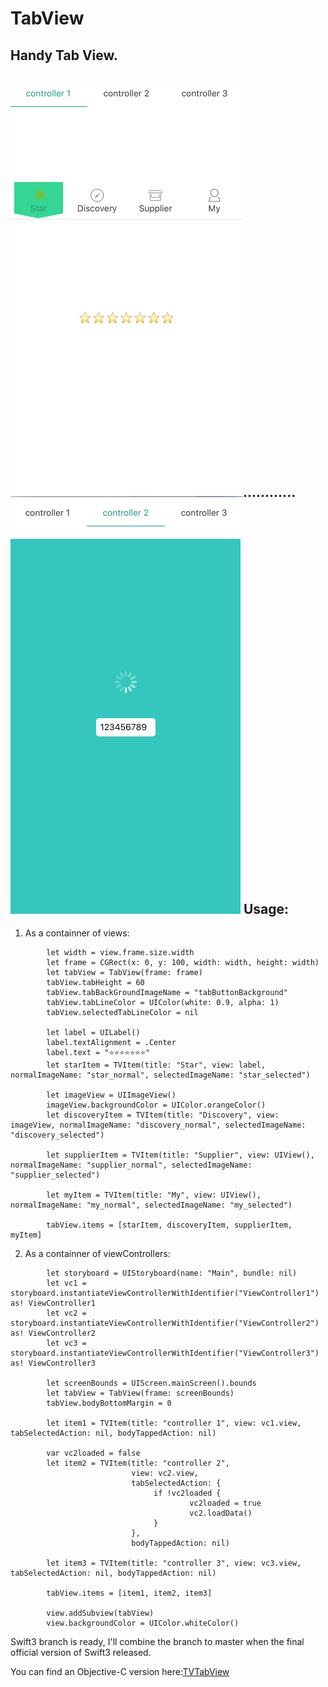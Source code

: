 # TabView
Handy Tab View. 
---
![TV1](https://github.com/DingHub/ScreenShots/blob/master/TVTabView/1.png)............
![TV2](https://github.com/DingHub/ScreenShots/blob/master/TVTabView/2.png)
Usage:
---
1. As a containner of views:
```
        let width = view.frame.size.width
        let frame = CGRect(x: 0, y: 100, width: width, height: width)
        let tabView = TabView(frame: frame)
        tabView.tabHeight = 60
        tabView.tabBackGroundImageName = "tabButtonBackground"
        tabView.tabLineColor = UIColor(white: 0.9, alpha: 1)
        tabView.selectedTabLineColor = nil
        
        let label = UILabel()
        label.textAlignment = .Center
        label.text = "⭐️⭐️⭐️⭐️⭐️⭐️⭐️"
        let starItem = TVItem(title: "Star", view: label, normalImageName: "star_normal", selectedImageName: "star_selected")
        
        let imageView = UIImageView()
        imageView.backgroundColor = UIColor.orangeColor()
        let discoveryItem = TVItem(title: "Discovery", view: imageView, normalImageName: "discovery_normal", selectedImageName: "discovery_selected")
        
        let supplierItem = TVItem(title: "Supplier", view: UIView(), normalImageName: "supplier_normal", selectedImageName: "supplier_selected")
        
        let myItem = TVItem(title: "My", view: UIView(), normalImageName: "my_normal", selectedImageName: "my_selected")
        
        tabView.items = [starItem, discoveryItem, supplierItem, myItem]
```
2. As a containner of viewControllers:
```
        let storyboard = UIStoryboard(name: "Main", bundle: nil)
        let vc1 = storyboard.instantiateViewControllerWithIdentifier("ViewController1") as! ViewController1
        let vc2 = storyboard.instantiateViewControllerWithIdentifier("ViewController2") as! ViewController2
        let vc3 = storyboard.instantiateViewControllerWithIdentifier("ViewController3") as! ViewController3
        
        let screenBounds = UIScreen.mainScreen().bounds
        let tabView = TabView(frame: screenBounds)
        tabView.bodyBottomMargin = 0
        
        let item1 = TVItem(title: "controller 1", view: vc1.view, tabSelectedAction: nil, bodyTappedAction: nil)
        
        var vc2loaded = false
        let item2 = TVItem(title: "controller 2",
                           view: vc2.view,
                           tabSelectedAction: {
                                if !vc2loaded {
                                        vc2loaded = true
                                        vc2.loadData()
                                }
                           },
                           bodyTappedAction: nil)
        
        let item3 = TVItem(title: "controller 3", view: vc3.view, tabSelectedAction: nil, bodyTappedAction: nil)
        
        tabView.items = [item1, item2, item3]

        view.addSubview(tabView)
        view.backgroundColor = UIColor.whiteColor()
```

Swift3 branch is ready, I'll combine the branch to master when the final official version of Swift3 released.

You can find an Objective-C version here:[TVTabView](https://github.com/DingHub/TVTabView)
